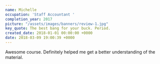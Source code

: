 ```yaml
---
name: Michelle
occupation: 'Staff Accountant '
completion_year: 2017
picture: "/assets/images/banners/review-1.jpg"
key_quote: The best bang for your buck. Period.
created_date: 2018-01-01 00:00:00 +0000
date: 2018-03-09 19:00:39 +0000
---
```

Awesome course. Definitely helped me get a better understanding of the material. 